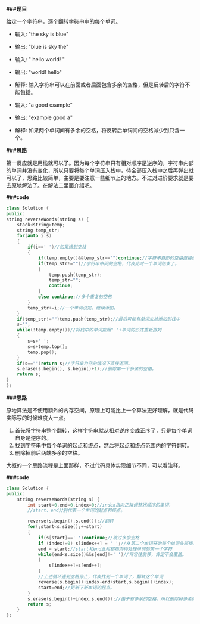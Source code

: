 **###题目**

给定一个字符串，逐个翻转字符串中的每个单词。

- 输入: "the sky is blue"
- 输出: "blue is sky the"



- 输入: " hello world! "
- 输出: "world! hello"
- 解释: 输入字符串可以在前面或者后面包含多余的空格，但是反转后的字符不能包括。



- 输入: "a good example"
- 输出: "example good a"
- 解释: 如果两个单词间有多余的空格，将反转后单词间的空格减少到只含一个。

**###思路**

第一反应就是用栈就可以了。因为每个字符串只有相对顺序是逆序的，字符串内部的单词并没有变化，所以只要将每个单词压入栈中，待全部压入栈中之后再弹出就可以了，思路比较简单，主要是要注意一些细节上的地方。不过对进阶要求就是要去原地解法了。在解法二里面介绍吧。

**###code**

```cpp
class Solution {
public:
string reverseWords(string s) {
    stack<string>temp;
    string temp_str;
    for(auto i:s)
    {
        if(i==' ')//如果遇到空格
        {
            if(temp.empty()&&temp_str=="")continue;//字符串首部的空格直接删除
            if(temp_str!="")//字符串中间的空格，代表此时一个单词结束了。
            {
                temp.push(temp_str);
                temp_str="";
                continue;
            }
            else continue;//多个重复的空格
        }   
        temp_str+=i;//一个单词没完，继续添加。
    }
    if(temp_str!="")temp.push(temp_str);//最后可能有单词未被添加到栈中
    s="";
    while(!temp.empty())//将栈中的单词按照" "+单词的形式重新排列
    {
        s=s+' ';
        s=s+temp.top();
        temp.pop();
    }
    if(s=="")return s;//字符串为空的情况下直接返回。
    s.erase(s.begin(), s.begin()+1);//删除第一个多余的空格。
    return s;
}
};
```

**###思路**

原地算法是不使用额外的内存空间，原理上可能比上一个算法更好理解，就是代码实际写的时候难度大一点。

1. 首先将字符串整个翻转，这样字符串就从相对逆序变成正序了，只是每个单词自身是逆序的。
2. 找到字符串中每个单词的起点和终点，然后将起点和终点范围内的字符翻转。
3. 删除掉前后两端多余的空格。

大概的一个思路流程是上面那样，不过代码具体实现细节不同，可以看注释。

**###code**

```cpp
class Solution {
public:
    string reverseWords(string s) {
        int start=0,end=0,index=0;//index指向正常调整好顺序的单词，
        //start、end分别代表一个单词的起点和终点。

        reverse(s.begin(),s.end());//翻转
        for(;start<s.size();++start)
        {
            if(s[start]==' ')continue;//跳过多余空格
            if (index!=0) s[index++] = ' ';//从第二个单词开始每个单词头部插入空格
            end = start;//start和end此时都指向待处理单词的第一个字符
            while(end<s.size()&&s[end]!=' ')//将它往前移，肯定不会覆盖。
            {
                s[index++]=s[end++];
            }
            //上述循环遇到空格停止，代表找到一个单词了，翻转这个单词
            reverse(s.begin()+index-end+start,s.begin()+index);
            start=end;//更新下新单词的起点。
        }
        s.erase(s.begin()+index,s.end());//由于有多余的空格，所以删除掉多余的空格和多余的字符。
        return s;
    }
};
```